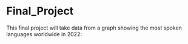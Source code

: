 # Final_Project
This final project will take data from a graph showing the most spoken languages worldwide in 2022: